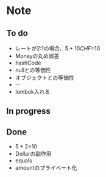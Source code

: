 Note
==

## To do
* レートが2:1の場合、$5+10CHF=$10
* Moneyの丸め誤差
* hashCode
* nullとの等価性
* オブジェクトとの等価性
* --
* lombok入れる

## In progress

## Done
* $5*2=$10
* Dollarの副作用
* equals
* amountのプライベート化
